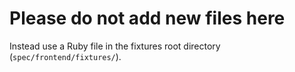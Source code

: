 # Please do not add new files here

Instead use a Ruby file in the fixtures root directory (`spec/frontend/fixtures/`).
